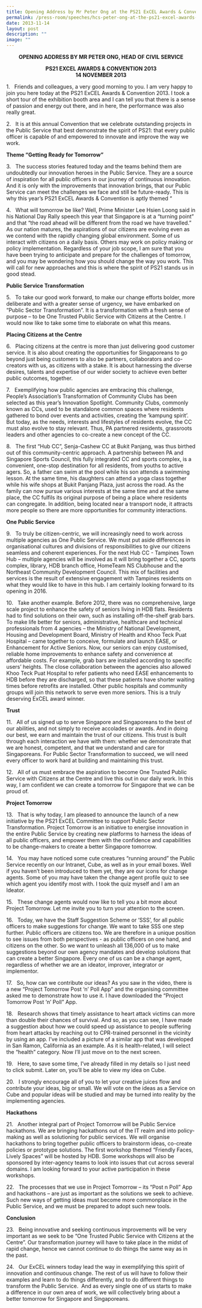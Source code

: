 ```yaml
---
title: Opening Address by Mr Peter Ong at the PS21 ExCEL Awards & Convention 2013
permalink: /press-room/speeches/hcs-peter-ong-at-the-ps21-excel-awards-and-convention-2013/
date: 2013-11-14
layout: post
description: ""
image: ""
---
```

<div style="text-align:center"><strong>
OPENING ADDRESS BY MR PETER ONG, HEAD OF CIVIL SERVICE<br>

PS21 EXCEL AWARDS &amp; CONVENTION 2013<br>
14 NOVEMBER 2013
	</strong></div>

1\.&nbsp;&nbsp; Friends and colleagues, a very good morning to you. I am very happy to join you here today at the&nbsp;PS21 ExCEL Awards &amp; Convention 2013. I took a short tour of the exhibition booth area and I can tell you that there is a sense of passion and energy out there, and in here, the performance was also really great.

2\.&nbsp;&nbsp; It is at this annual Convention that we celebrate outstanding projects in the Public Service that best demonstrate the spirit of PS21: that every public officer is capable of and empowered to innovate and improve the way we work.

**Theme “Getting Ready for Tomorrow”**

3\.&nbsp;&nbsp; The success stories featured today and the teams behind them are undoubtedly our innovation heroes in the Public Service. They are a source of inspiration for all public officers in our journey of continuous innovation. And it is only with the improvements that innovation brings, that our Public Service can meet the challenges we face and still be future-ready. This is why this year’s PS21 ExCEL Awards &amp; Convention is aptly themed “&nbsp;

4\.&nbsp;&nbsp; What will tomorrow be like? Well, Prime Minister Lee Hsien Loong said in his National Day Rally speech this year that Singapore is at a “turning point” and that “the road ahead will be different from the road we have travelled.” As our nation matures, the aspirations of our citizens are evolving even as we contend with the rapidly changing global environment. Some of us interact with citizens on a daily basis. Others may work on policy making or policy implementation. Regardless of your job scope, I am sure that you have been trying to anticipate and prepare for the challenges of tomorrow, and you may be wondering how you should change the way you work. This will call for new approaches and this is where the spirit of PS21 stands us in good stead.

**Public Service Transformation**

5\.&nbsp;&nbsp; To take our good work forward, to make our change efforts bolder, more deliberate and with a greater sense of urgency, we have embarked on “Public Sector Transformation”. It is a transformation with a fresh sense of purpose – to be One Trusted Public Service with Citizens at the Centre. I would now like to take some time to elaborate on what this means.

**Placing Citizens at the Centre**

6\.&nbsp;&nbsp; Placing citizens at the centre is more than just delivering good customer service. It is also about creating the opportunities for Singaporeans to go beyond just being customers to also be partners, collaborators and co-creators with us, as citizens with a stake. It is about harnessing the diverse desires, talents and expertise of our wider society to achieve even better public outcomes, together.

7\.&nbsp;&nbsp; Exemplifying how public agencies are embracing this challenge, People’s Association’s Transformation of Community Clubs has been selected as this year’s Innovation Spotlight. Community Clubs, commonly known as CCs, used to be standalone common spaces where residents gathered to bond over events and activities, creating the ‘kampung spirit’. But today, as the needs, interests and lifestyles of residents evolve, the CC must also evolve to stay relevant. Thus, PA partnered residents, grassroots leaders and other agencies to co-create a new concept of the CC.&nbsp;

8\.&nbsp;&nbsp; The first “Hub CC”, Senja-Cashew CC at Bukit Panjang, was thus birthed out of this community-centric approach. A partnership between PA and Singapore Sports Council, this fully integrated CC and sports complex, is a convenient, one-stop destination for all residents, from youths to active agers. So, a father can swim at the pool while his son attends a swimming lesson. At the same time, his daughters can attend a yoga class together while his wife shops at Bukit Panjang Plaza, just across the road. As the family can now pursue various interests at the same time and at the same place, the CC fulfils its original purpose of being a place where residents can congregate. In addition, being located near a transport node, it attracts more people so there are more opportunities for community interactions.

**One Public Service**

9\.&nbsp;&nbsp; To truly be citizen-centric, we will increasingly need to work across multiple agencies as One Public Service. We must put aside differences in organisational cultures and divisions of responsibilities to give our citizens seamless and coherent experiences. For the next Hub CC - Tampines Town Hub – multiple agencies will be involved as it will bring together a CC, sports complex, library, HDB branch office, HomeTeam NS Clubhouse and the Northeast Community Development Council. This mix of facilities and services is the result of extensive engagement with Tampines residents on what they would like to have in this hub. I am certainly looking forward to its opening in 2016.

10\.&nbsp;&nbsp; Take another example. Before 2012, there was no comprehensive, large scale project to enhance the safety of seniors living in HDB flats. Residents had to find solutions on their own, such as installing off-the-shelf grab bars. To make life better for seniors, administrative, healthcare and technical professionals from 4 agencies – the Ministry of National Development, Housing and Development Board, Ministry of Health and Khoo Teck Puat Hospital – came together to conceive, formulate and launch EASE, or Enhancement for Active Seniors. Now, our seniors can enjoy customised, reliable home improvements to enhance safety and convenience at affordable costs. For example, grab bars are installed according to specific users’ heights. The close collaboration between the agencies also allowed Khoo Teck Puat Hospital to refer patients who need EASE enhancements to HDB before they are discharged, so that these patients have shorter waiting times before retrofits are installed. Other public hospitals and community groups will join this network to serve even more seniors. This is a truly deserving ExCEL award winner.

**Trust**

11\.&nbsp;&nbsp; All of us signed up to serve Singapore and Singaporeans to the best of our abilities, and not simply to receive accolades or awards. And in doing our best, we earn and maintain the trust of our citizens. This trust is built through each interaction we have with them: whether we demonstrate that we are honest, competent, and that we understand and care for Singaporeans. For Public Sector Transformation to succeed, we will need every officer to work hard at building and maintaining this trust.

12\.&nbsp;&nbsp; All of us must embrace the aspiration to become One Trusted Public Service with Citizens at the Centre and live this out in our daily work. In this way, I am confident we can create a tomorrow for Singapore that we can be proud of.&nbsp;&nbsp;&nbsp;

**Project Tomorrow**

13\.&nbsp;&nbsp; That is why today, I am pleased to announce the launch of a new initiative by the PS21 ExCEL Committee to support Public Sector Transformation. Project Tomorrow is an initiative to energise innovation in the entire Public Service by creating new platforms to harness the ideas of all public officers, and empower them with the confidence and capabilities to be change-makers to create a better Singapore tomorrow.

14\.&nbsp;&nbsp; You may have noticed some cute creatures “running around” the Public Service recently on our Intranet, Cube, as well as in your email boxes. Well if you haven’t been introduced to them yet, they are our icons for change agents. Some of you may have taken the change agent profile quiz to see which agent you identify most with. I took the quiz myself and I am an Ideator.

15\.&nbsp;&nbsp; These change agents would now like to tell you a bit more about Project Tomorrow. Let me invite you to turn your attention to the screen.&nbsp;

16\.&nbsp;&nbsp; Today, we have the Staff Suggestion Scheme or ‘SSS’, for all public officers to make suggestions for change. We want to take SSS one step further. Public officers are citizens too. We are therefore in a unique position to see issues from both perspectives - as public officers on one hand, and citizens on the other. So we want to unleash all 136,000 of us to make suggestions beyond our own agency mandates and develop solutions that can create a better Singapore. Every one of us can be a change agent, regardless of whether we are an ideator, improver, integrator or implementor.&nbsp;

17\.&nbsp;&nbsp; So, how can we contribute our ideas? As you saw in the video, there is a new “Project Tomorrow Post ‘n’ Poll App” and the organising committee asked me to demonstrate how to use it. I have downloaded the “Project Tomorrow Post ‘n’ Poll” App.&nbsp;

18\.&nbsp;&nbsp; Research shows that timely assistance to heart attack victims can more than double their chances of survival. And so, as you can see, I have made a suggestion about how we could speed up assistance to people suffering from heart attacks by reaching out to CPR-trained personnel in the vicinity by using an app. I’ve included a picture of a similar app that was developed in San Ramon, California as an example. As it is health-related, I will select the “health” category. Now I’ll just move on to the next screen.

19\.&nbsp;&nbsp; Here, to save some time, I’ve already filled in my details so I just need to click submit. Later on, you’ll be able to view my idea on Cube.

20\.&nbsp;&nbsp; I strongly encourage all of you to let your creative juices flow and contribute your ideas, big or small. We will vote on the ideas as a Service on Cube and popular ideas will be studied and may be turned into reality by the implementing agencies.

**Hackathons**

21\.&nbsp;&nbsp; Another integral part of Project Tomorrow will be Public Service hackathons. We are bringing hackathons out of the IT realm and into policy-making as well as solutioning for public services. We will organise hackathons to bring together public officers to brainstorm ideas, co-create policies or prototype solutions. The first workshop themed “Friendly Faces, Lively Spaces” will be hosted by HDB. Some workshops will also be sponsored by inter-agency teams to look into issues that cut across several domains. I am looking forward to your active participation in these workshops.&nbsp;

22\.&nbsp;&nbsp; The processes that we use in Project Tomorrow – its “Post n Poll” App and hackathons – are just as important as the solutions we seek to achieve. Such new ways of getting ideas must become more commonplace in the Public Service, and we must be prepared to adopt such new tools.

**Conclusion**

23\.&nbsp;&nbsp; Being innovative and seeking continuous improvements will be very important as we seek to be “One Trusted Public Service with Citizens at the Centre”. Our transformation journey will have to take place in the midst of rapid change, hence we cannot continue to do things the same way as in the past.

24\.&nbsp;&nbsp; Our ExCEL winners today lead the way in exemplifying this spirit of innovation and continuous change. The rest of us will have to follow their examples and learn to do things differently, and to do different things to transform the Public Service.&nbsp; And as every single one of us starts to make a difference in our own area of work, we will collectively bring about a better tomorrow for Singapore and Singaporeans.